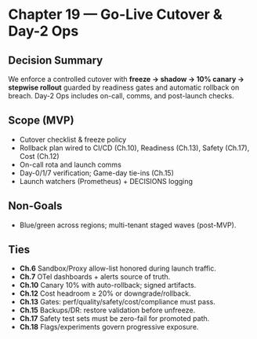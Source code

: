 # Chapter 19 — Go-Live Cutover & Day-2 Ops

## Decision Summary
We enforce a controlled cutover with **freeze → shadow → 10% canary → stepwise rollout** guarded by readiness gates and automatic rollback on breach. Day-2 Ops includes on-call, comms, and post-launch checks.

## Scope (MVP)
- Cutover checklist & freeze policy
- Rollback plan wired to CI/CD (Ch.10), Readiness (Ch.13), Safety (Ch.17), Cost (Ch.12)
- On-call rota and launch comms
- Day-0/1/7 verification; Game-day tie-ins (Ch.15)
- Launch watchers (Prometheus) + DECISIONS logging

## Non-Goals
- Blue/green across regions; multi-tenant staged waves (post-MVP).

## Ties
- **Ch.6** Sandbox/Proxy allow-list honored during launch traffic.
- **Ch.7** OTel dashboards + alerts source of truth.
- **Ch.10** Canary 10% with auto-rollback; signed artifacts.
- **Ch.12** Cost headroom ≥ 20% or downgrade/rollback.
- **Ch.13** Gates: perf/quality/safety/cost/compliance must pass.
- **Ch.15** Backups/DR: restore validation before unfreeze.
- **Ch.17** Safety test sets must be zero-fail for promoted path.
- **Ch.18** Flags/experiments govern progressive exposure.
